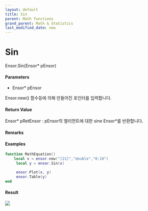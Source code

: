```yaml
---
layout: default
title: Sin
parent: Math functions
grand_parent: Math & Statistics
last_modified_date: now
---
```


# Sin

Ensor.Sin\(Ensor\* pEnsor\)

#### Parameters

* Ensor\* pEnsor

Ensor.new\(\) 함수등에 의해 만들어진 포인터를 입력합니다.

#### Return Value

Ensor\* pRetEnsor : pEnsor의 엘리먼트에 대한 sine Ensor\*를 반환합니다.

#### Remarks

#### Examples

```lua
function MathEquation()
    local x = ensor.new("[21]","double","0:10")
     local y = ensor.Sin(x)

     ensor.Plot(x, y)
     ensor.Table(y)
end
```

#### Result

![](./MathAPI/SinResult.png)

